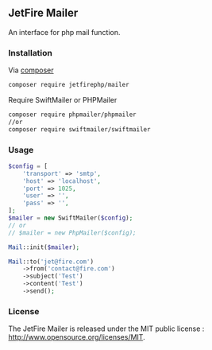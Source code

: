 ## JetFire Mailer

An interface for php mail function.

### Installation

Via [composer](https://getcomposer.org)

```bash
composer require jetfirephp/mailer
```

Require SwiftMailer or PHPMailer 

```bash
composer require phpmailer/phpmailer
//or
composer require swiftmailer/swiftmailer
```

### Usage

```php
$config = [
    'transport' => 'smtp',
    'host' => 'localhost',
    'port' => 1025,
    'user' => '',
    'pass' => '',
];
$mailer = new SwiftMailer($config);
// or
// $mailer = new PhpMailer($config); 

Mail::init($mailer);

Mail::to('jet@fire.com')
    ->from('contact@fire.com')
    ->subject('Test')
    ->content('Test')
    ->send();
```

### License

The JetFire Mailer is released under the MIT public license : http://www.opensource.org/licenses/MIT. 